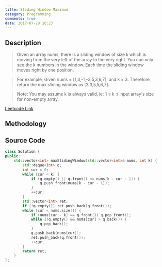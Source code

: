 ```yaml
---
title: Sliding Window Maximum
category: Programming
comments: true
date: 2017-07-28 16:23
---
```

## Description
>Given an array nums, there is a sliding window of size k which is moving from the very left of the array to the very right. You can only see the k numbers in the window. Each time the sliding window moves right by one position.

>For example,
Given nums = [1,3,-1,-3,5,3,6,7], and k = 3.
Therefore, return the max sliding window as [3,3,5,5,6,7].

>Note:
You may assume k is always valid, ie: 1 ≤ k ≤ input array's size for non-empty array.

[Leetcode Link](https://leetcode.com/problems/sliding-window-maximum/#/description)

## Methodology


## Source Code
```C++
class Solution {
public:
    std::vector<int> maxSlidingWindow(std::vector<int>& nums, int k) {
        std::deque<int> q;
        int cur = 0;
        while (cur < k) {
            if (q.empty() || q.front() <= nums[k - cur - 1]) {
                q.push_front(nums[k - cur - 1]);
            }
            ++cur;
        }
        std::vector<int> ret;
        if (!q.empty()) ret.push_back(q.front());
        while (cur < nums.size()) {
            if (nums[cur - k] == q.front()) q.pop_front();
            while (!q.empty() && nums[cur] > q.back()) {
                q.pop_back();
            }
            q.push_back(nums[cur]);
            ret.push_back(q.front());
            ++cur;
        }
        return ret;
    }
};
```
